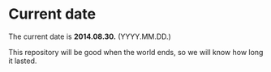 # Current date

The current date is **2014.08.30.** (YYYY.MM.DD.)

This repository will be good when the world ends, so we will know how long it lasted.